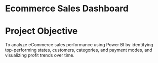 # Ecommerce Sales Dashboard
# Project Objective
To analyze eCommerce sales performance using Power BI by identifying top-performing states, customers, categories, and payment modes, and visualizing profit trends over time.
